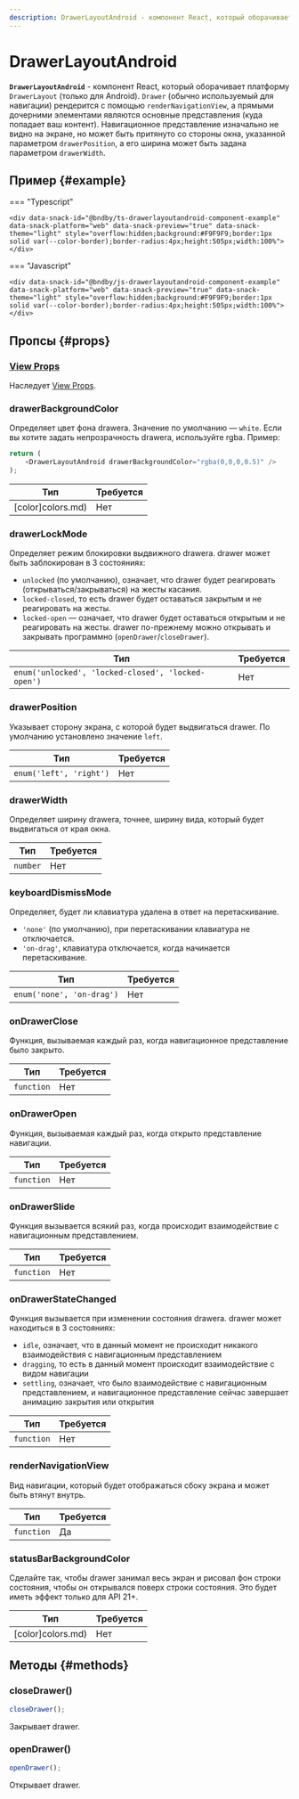 ```yaml
---
description: DrawerLayoutAndroid - компонент React, который оборачивает платформу DrawerLayout (только для Android)
---
```


# DrawerLayoutAndroid

**`DrawerLayoutAndroid`** - компонент React, который оборачивает платформу `DrawerLayout` (только для Android). `Drawer` (обычно используемый для навигации) рендерится с помощью `renderNavigationView`, а прямыми дочерними элементами являются основные представления (куда попадает ваш контент). Навигационное представление изначально не видно на экране, но может быть притянуто со стороны окна, указанной параметром `drawerPosition`, а его ширина может быть задана параметром `drawerWidth`.

## Пример {#example}

=== "Typescript"

    <div data-snack-id="@bndby/ts-drawerlayoutandroid-component-example" data-snack-platform="web" data-snack-preview="true" data-snack-theme="light" style="overflow:hidden;background:#F9F9F9;border:1px solid var(--color-border);border-radius:4px;height:505px;width:100%"></div>

=== "Javascript"

    <div data-snack-id="@bndby/js-drawerlayoutandroid-component-example" data-snack-platform="web" data-snack-preview="true" data-snack-theme="light" style="overflow:hidden;background:#F9F9F9;border:1px solid var(--color-border);border-radius:4px;height:505px;width:100%"></div>

## Пропсы {#props}

### [View Props](view.md#props)

Наследует [View Props](view.md#props).

### drawerBackgroundColor

Определяет цвет фона drawerа. Значение по умолчанию — `white`. Если вы хотите задать непрозрачность drawerа, используйте rgba. Пример:

```ts
return (
    <DrawerLayoutAndroid drawerBackgroundColor="rgba(0,0,0,0.5)" />
);
```

| Тип               | Требуется |
| ----------------- | --------- |
| [color]colors.md) | Нет       |

### drawerLockMode

Определяет режим блокировки выдвижного drawerа. drawer может быть заблокирован в 3 состояниях:

-   `unlocked` (по умолчанию), означает, что drawer будет реагировать (открываться/закрываться) на жесты касания.
-   `locked-closed`, то есть drawer будет оставаться закрытым и не реагировать на жесты.
-   `locked-open` — означает, что drawer будет оставаться открытым и не реагировать на жесты. drawer по-прежнему можно открывать и закрывать программно (`openDrawer`/`closeDrawer`).

| Тип                                                | Требуется |
| -------------------------------------------------- | --------- |
| `enum('unlocked', 'locked-closed', 'locked-open')` | Нет       |

### drawerPosition

Указывает сторону экрана, с которой будет выдвигаться drawer. По умолчанию установлено значение `left`.

| Тип                     | Требуется |
| ----------------------- | --------- |
| `enum('left', 'right')` | Нет       |

### drawerWidth

Определяет ширину drawerа, точнее, ширину вида, который будет выдвигаться от края окна.

| Тип      | Требуется |
| -------- | --------- |
| `number` | Нет       |

### keyboardDismissMode

Определяет, будет ли клавиатура удалена в ответ на перетаскивание.

-   `'none'` (по умолчанию), при перетаскивании клавиатура не отключается.
-   `'on-drag'`, клавиатура отключается, когда начинается перетаскивание.

| Тип                       | Требуется |
| ------------------------- | --------- |
| `enum('none', 'on-drag')` | Нет       |

### onDrawerClose

Функция, вызываемая каждый раз, когда навигационное представление было закрыто.

| Тип        | Требуется |
| ---------- | --------- |
| `function` | Нет       |

### onDrawerOpen

Функция, вызываемая каждый раз, когда открыто представление навигации.

| Тип        | Требуется |
| ---------- | --------- |
| `function` | Нет       |

### onDrawerSlide

Функция вызывается всякий раз, когда происходит взаимодействие с навигационным представлением.

| Тип        | Требуется |
| ---------- | --------- |
| `function` | Нет       |

### onDrawerStateChanged

Функция вызывается при изменении состояния drawerа. drawer может находиться в 3 состояниях:

-   `idle`, означает, что в данный момент не происходит никакого взаимодействия с навигационным представлением
-   `dragging`, то есть в данный момент происходит взаимодействие с видом навигации
-   `settling`, означает, что было взаимодействие с навигационным представлением, и навигационное представление сейчас завершает анимацию закрытия или открытия

| Тип        | Требуется |
| ---------- | --------- |
| `function` | Нет       |

### renderNavigationView

Вид навигации, который будет отображаться сбоку экрана и может быть втянут внутрь.

| Тип        | Требуется |
| ---------- | --------- |
| `function` | Да        |

### statusBarBackgroundColor

Сделайте так, чтобы drawer занимал весь экран и рисовал фон строки состояния, чтобы он открывался поверх строки состояния. Это будет иметь эффект только для API 21+.

| Тип               | Требуется |
| ----------------- | --------- |
| [color]colors.md) | Нет       |

## Методы {#methods}

### closeDrawer()

```ts
closeDrawer();
```

Закрывает drawer.

### openDrawer()

```ts
openDrawer();
```

Открывает drawer.
